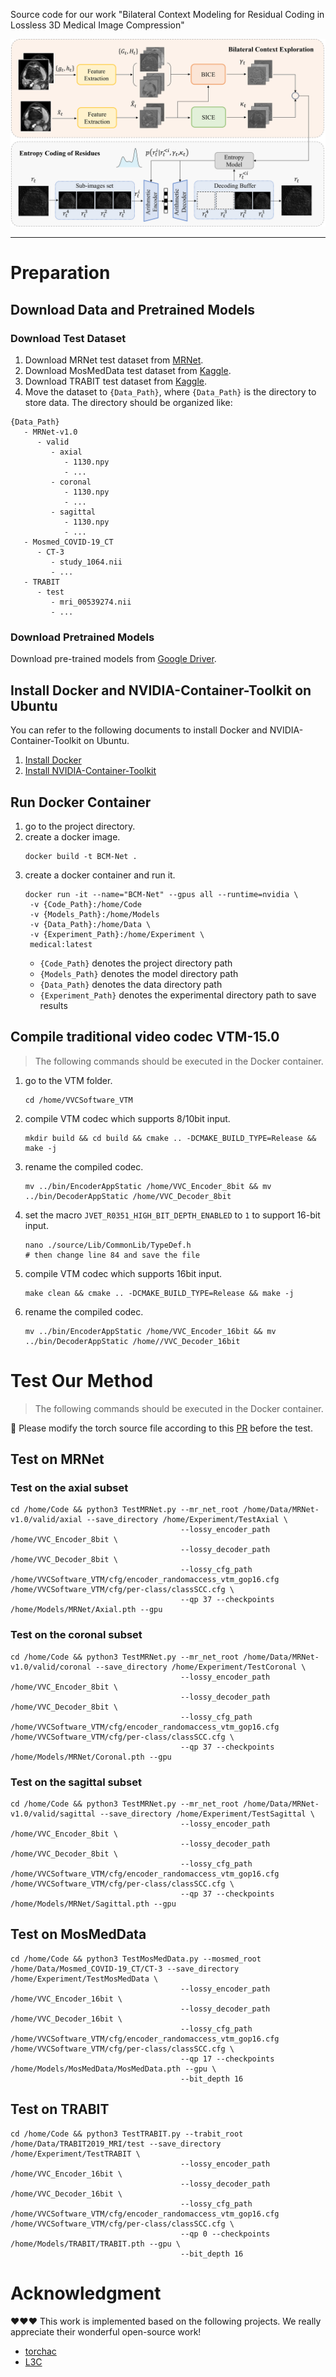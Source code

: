 Source code for our work "Bilateral Context Modeling for Residual Coding in Lossless 3D Medical Image Compression"

![Overview of BCM-Net](assets/Oveview.png)

---

# Preparation

## Download Data and Pretrained Models

### Download Test Dataset
1. Download MRNet test dataset from [MRNet](https://stanfordmlgroup.github.io/competitions/mrnet/).
2. Download MosMedData test dataset from [Kaggle](https://www.kaggle.com/datasets/andrewmvd/mosmed-covid19-ct-scans?select=CT-3).
3. Download TRABIT test dataset from [Kaggle](https://www.kaggle.com/competitions/trabit2019-imaging-biomarkers/data).
4. Move the dataset to `{Data_Path}`, where `{Data_Path}` is the directory to store data. The directory should be organized like:
```
{Data_Path}
   - MRNet-v1.0
      - valid
         - axial
            - 1130.npy
            - ...
         - coronal
            - 1130.npy
            - ...
         - sagittal
            - 1130.npy
            - ...
   - Mosmed_COVID-19_CT
      - CT-3
         - study_1064.nii
         - ...
   - TRABIT
      - test
         - mri_00539274.nii
         - ...
```

### Download Pretrained Models
Download pre-trained models from [Google Driver](https://drive.google.com/drive/folders/1Ogi8ZKouMTsHS59nr_xdu1wQIEGhFbuB?usp=sharing).

## Install Docker and NVIDIA-Container-Toolkit on Ubuntu
You can refer to the following documents to install Docker and NVIDIA-Container-Toolkit on Ubuntu.
1. [Install Docker](https://docs.docker.com/engine/install/ubuntu/#set-up-the-repository)
2. [Install NVIDIA-Container-Toolkit](https://docs.nvidia.com/datacenter/cloud-native/container-toolkit/install-guide.html#install-guide)

## Run Docker Container
1. go to the project directory.
2. create a docker image.
    ```shell
    docker build -t BCM-Net .
    ```
3. create a docker container and run it.
    ```
    docker run -it --name="BCM-Net" --gpus all --runtime=nvidia \
     -v {Code_Path}:/home/Code 
     -v {Models_Path}:/home/Models
     -v {Data_Path}:/home/Data \
     -v {Experiment_Path}:/home/Experiment \
     medical:latest
    ```
   - `{Code_Path}` denotes the project directory path
   - `{Models_Path}` denotes the model directory path
   - `{Data_Path}` denotes the data directory path
   - `{Experiment_Path}` denotes the experimental directory path to save results

## Compile traditional video codec VTM-15.0

> The following commands should be executed in the Docker container.

1. go to the VTM folder.
   ```shell
   cd /home/VVCSoftware_VTM
   ```
2. compile VTM codec which supports 8/10bit input.
   ```shell
   mkdir build && cd build && cmake .. -DCMAKE_BUILD_TYPE=Release && make -j
   ```
3. rename the compiled codec.
   ```shell
   mv ../bin/EncoderAppStatic /home/VVC_Encoder_8bit && mv ../bin/DecoderAppStatic /home/VVC_Decoder_8bit
   ```
4. set the macro `JVET_R0351_HIGH_BIT_DEPTH_ENABLED` to `1` to support 16-bit input.
   ```shell
   nano ./source/Lib/CommonLib/TypeDef.h
   # then change line 84 and save the file
   ```
5. compile VTM codec which supports 16bit input.
   ```shell
   make clean && cmake .. -DCMAKE_BUILD_TYPE=Release && make -j
6. rename the compiled codec.
   ```shell
   mv ../bin/EncoderAppStatic /home/VVC_Encoder_16bit && mv ../bin/DecoderAppStatic /home//VVC_Decoder_16bit
   ```
  
# Test Our Method

> The following commands should be executed in the Docker container.

:bug: Please modify the torch source file according to this [PR](https://github.com/pytorch/pytorch/pull/99980/commits/222b25601ba54ebbe17a8597d37bad56e7b0b5ec) before the test.

## Test on MRNet

### Test on the axial subset
```shell
cd /home/Code && python3 TestMRNet.py --mr_net_root /home/Data/MRNet-v1.0/valid/axial --save_directory /home/Experiment/TestAxial \
                                      --lossy_encoder_path /home/VVC_Encoder_8bit \
                                      --lossy_decoder_path /home/VVC_Decoder_8bit \
                                      --lossy_cfg_path /home/VVCSoftware_VTM/cfg/encoder_randomaccess_vtm_gop16.cfg /home/VVCSoftware_VTM/cfg/per-class/classSCC.cfg \
                                      --qp 37 --checkpoints /home/Models/MRNet/Axial.pth --gpu
```
### Test on the coronal subset
```shell
cd /home/Code && python3 TestMRNet.py --mr_net_root /home/Data/MRNet-v1.0/valid/coronal --save_directory /home/Experiment/TestCoronal \
                                      --lossy_encoder_path /home/VVC_Encoder_8bit \
                                      --lossy_decoder_path /home/VVC_Decoder_8bit \
                                      --lossy_cfg_path /home/VVCSoftware_VTM/cfg/encoder_randomaccess_vtm_gop16.cfg /home/VVCSoftware_VTM/cfg/per-class/classSCC.cfg \
                                      --qp 37 --checkpoints /home/Models/MRNet/Coronal.pth --gpu
```

### Test on the sagittal subset
```shell
cd /home/Code && python3 TestMRNet.py --mr_net_root /home/Data/MRNet-v1.0/valid/sagittal --save_directory /home/Experiment/TestSagittal \
                                      --lossy_encoder_path /home/VVC_Encoder_8bit \
                                      --lossy_decoder_path /home/VVC_Decoder_8bit \
                                      --lossy_cfg_path /home/VVCSoftware_VTM/cfg/encoder_randomaccess_vtm_gop16.cfg /home/VVCSoftware_VTM/cfg/per-class/classSCC.cfg \
                                      --qp 37 --checkpoints /home/Models/MRNet/Sagittal.pth --gpu                 
```

## Test on MosMedData
```shell
cd /home/Code && python3 TestMosMedData.py --mosmed_root /home/Data/Mosmed_COVID-19_CT/CT-3 --save_directory /home/Experiment/TestMosMedData \
                                      --lossy_encoder_path /home/VVC_Encoder_16bit \
                                      --lossy_decoder_path /home/VVC_Decoder_16bit \
                                      --lossy_cfg_path /home/VVCSoftware_VTM/cfg/encoder_randomaccess_vtm_gop16.cfg /home/VVCSoftware_VTM/cfg/per-class/classSCC.cfg \
                                      --qp 17 --checkpoints /home/Models/MosMedData/MosMedData.pth --gpu \
                                      --bit_depth 16                       
```

## Test on TRABIT
```shell
cd /home/Code && python3 TestTRABIT.py --trabit_root /home/Data/TRABIT2019_MRI/test --save_directory /home/Experiment/TestTRABIT \
                                      --lossy_encoder_path /home/VVC_Encoder_16bit \
                                      --lossy_decoder_path /home/VVC_Decoder_16bit \
                                      --lossy_cfg_path /home/VVCSoftware_VTM/cfg/encoder_randomaccess_vtm_gop16.cfg /home/VVCSoftware_VTM/cfg/per-class/classSCC.cfg \
                                      --qp 0 --checkpoints /home/Models/TRABIT/TRABIT.pth --gpu \
                                      --bit_depth 16
```


# Acknowledgment
:heart::heart::heart: This work is implemented based on the following projects. We really appreciate their wonderful open-source work!
- [torchac](https://github.com/fab-jul/torchac)
- [L3C](https://github.com/fab-jul/L3C-PyTorch)
